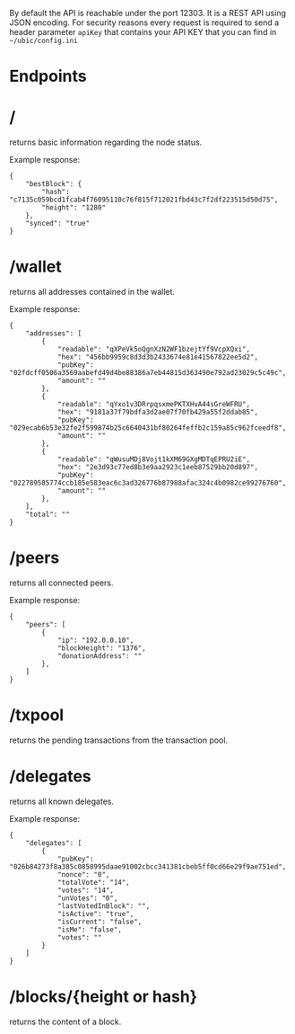 By default the API is reachable under the port 12303. It is a REST API using JSON encoding.
For security reasons every request is required to send a header parameter ```apiKey``` that contains your API KEY that you can find in ```~/ubic/config.ini```

Endpoints
===

/
===
returns basic information regarding the node status.

Example response:
```
{
    "bestBlock": {
        "hash": "c7135c059bcd1fcab4f76095110c76f815f712021fbd43c7f2df223515d50d75",
        "height": "1280"
    },
    "synced": "true"
}
```

/wallet
===
returns all addresses contained in the wallet.

Example response:
```
{
    "addresses": [
        {
            "readable": "qXPeVk5oQgnXzN2WF1bzejtYf9VcpXQxi",
            "hex": "456bb9959c8d3d3b2433674e81e41567822ee5d2",
            "pubKey": "02fdcff0506a3569aabefd49d4be88386a7eb44815d363490e792ad23029c5c49c",
            "amount": ""
        },
        {
            "readable": "qYxo1v3DRrpqsxmePKTXHvA44sGreWFRU",
            "hex": "9181a37f79bdfa3d2ae07f70fb429a55f2ddab85",
            "pubKey": "029ecab6b53e32fe2f599874b25c6640431bf80264feffb2c159a85c962fceedf8",
            "amount": ""
        },
        {
            "readable": "qWusuMDj8Vojt1kXM69GXgMDTqEPRU2iE",
            "hex": "2e3d93c77ed8b3e9aa2923c1eeb87529bb20d897",
            "pubKey": "022789585774ccb185e583eac6c3ad326776b87988afac324c4b0982ce99276760",
            "amount": ""
        },
    ],
    "total": ""
}
```

/peers
===
returns all connected peers.

Example response:
```
{
    "peers": [
        {
            "ip": "192.0.0.10",
            "blockHeight": "1376",
            "donationAddress": ""
        },
    ]
}
```

/txpool
===
returns the pending transactions from the transaction pool.

/delegates
===
returns all known delegates.

Example response:
```
{
    "delegates": [
        {
            "pubKey": "026b84273f8a385c0858995daae91002cbcc341381cbeb5ff0cd66e29f9ae751ed",
            "nonce": "0",
            "totalVote": "14",
            "votes": "14",
            "unVotes": "0",
            "lastVotedInBlock": "",
            "isActive": "true",
            "isCurrent": "false",
            "isMe": "false",
            "votes": ""
        }
    ]
}
```

/blocks/{height or hash}
===
returns the content of a block.


